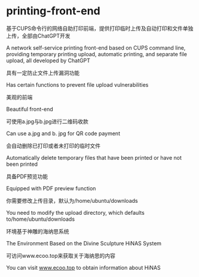 # printing-front-end
基于CUPS命令行的网络自助打印前端，提供打印临时上传及自动打印和文件单独上传，全部由ChatGPT开发

A network self-service printing front-end based on CUPS command line, providing temporary printing upload, automatic printing, and separate file upload, all developed by ChatGPT

具有一定防止文件上传漏洞功能

Has certain functions to prevent file upload vulnerabilities

美观的前端

Beautiful front-end

可使用a.jpg与b.jpg进行二维码收款

Can use a.jpg and b. jpg for QR code payment

会自动删除已打印或者未打印的临时文件

Automatically delete temporary files that have been printed or have not been printed

具备PDF预览功能

Equipped with PDF preview function

你需要修改上传目录，默认为/home/ubuntu/downloads

You need to modify the upload directory, which defaults to/home/ubuntu/downloads

环境基于神雕的海纳思系统

The Environment Based on the Divine Sculpture HiNAS System

可访问www.ecoo.top来获取关于海纳思的内容

You can visit www.ecoo.top to obtain information about HiNAS
